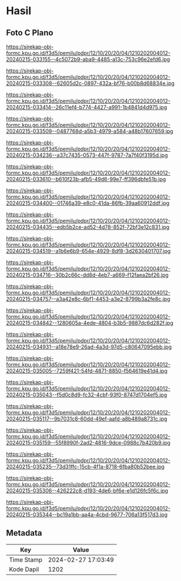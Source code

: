 # Hasil

## Foto C Plano

https://sirekap-obj-formc.kpu.go.id/f3d5/pemilu/pdpr/12/10/20/20/04/1210202004012-20240215-033155--4c5072b9-aba9-4485-a13c-753c96e2efd6.jpg

https://sirekap-obj-formc.kpu.go.id/f3d5/pemilu/pdpr/12/10/20/20/04/1210202004012-20240215-033308--62605d2c-0897-432a-bf76-b00b8d68834e.jpg

https://sirekap-obj-formc.kpu.go.id/f3d5/pemilu/pdpr/12/10/20/20/04/1210202004012-20240215-033414--26c11ef4-b774-4427-a991-1b4841d4d975.jpg

https://sirekap-obj-formc.kpu.go.id/f3d5/pemilu/pdpr/12/10/20/20/04/1210202004012-20240215-033509--0487768d-a5b3-4979-a584-a48b17607659.jpg

https://sirekap-obj-formc.kpu.go.id/f3d5/pemilu/pdpr/12/10/20/20/04/1210202004012-20240215-034236--a37c7435-0573-447f-9787-7a7f40f3195d.jpg

https://sirekap-obj-formc.kpu.go.id/f3d5/pemilu/pdpr/12/10/20/20/04/1210202004012-20240215-033610--b610f23b-afb5-49d6-99e7-ff396dbfe51b.jpg

https://sirekap-obj-formc.kpu.go.id/f3d5/pemilu/pdpr/12/10/20/20/04/1210202004012-20240215-034400--01746a39-e8c0-41da-86fb-39aa60912ddf.jpg

https://sirekap-obj-formc.kpu.go.id/f3d5/pemilu/pdpr/12/10/20/20/04/1210202004012-20240215-034435--edb5b2ce-ad52-4d78-852f-72bf3e12c831.jpg

https://sirekap-obj-formc.kpu.go.id/f3d5/pemilu/pdpr/12/10/20/20/04/1210202004012-20240215-034519--a1b6e6b9-654e-4929-8df8-3d2630401707.jpg

https://sirekap-obj-formc.kpu.go.id/f3d5/pemilu/pdpr/12/10/20/20/04/1210202004012-20240215-034716--30b2c66c-dd8d-4eb7-a669-f12faea2bf26.jpg

https://sirekap-obj-formc.kpu.go.id/f3d5/pemilu/pdpr/12/10/20/20/04/1210202004012-20240215-034757--a3a42e8c-6bf1-4453-a3e2-8799b3a2fe8c.jpg

https://sirekap-obj-formc.kpu.go.id/f3d5/pemilu/pdpr/12/10/20/20/04/1210202004012-20240215-034842--1280605a-4ede-4804-b3b5-9887dc6d282f.jpg

https://sirekap-obj-formc.kpu.go.id/f3d5/pemilu/pdpr/12/10/20/20/04/1210202004012-20240215-034931--a18e78e9-26ad-4a3d-97d5-c80647095ebb.jpg

https://sirekap-obj-formc.kpu.go.id/f3d5/pemilu/pdpr/12/10/20/20/04/1210202004012-20240215-035005--7259f421-54fd-4871-8850-f564619e41d4.jpg

https://sirekap-obj-formc.kpu.go.id/f3d5/pemilu/pdpr/12/10/20/20/04/1210202004012-20240215-035043--f5d0c8d9-fc32-4cbf-93f0-8747d1704ef5.jpg

https://sirekap-obj-formc.kpu.go.id/f3d5/pemilu/pdpr/12/10/20/20/04/1210202004012-20240215-035117--9b7031c8-60dd-49ef-aafd-a8b489a8731c.jpg

https://sirekap-obj-formc.kpu.go.id/f3d5/pemilu/pdpr/12/10/20/20/04/1210202004012-20240215-035159--55f8990f-2ad2-4816-9dce-0988c7b420b9.jpg

https://sirekap-obj-formc.kpu.go.id/f3d5/pemilu/pdpr/12/10/20/20/04/1210202004012-20240215-035235--73d31ffc-15cb-4f1a-8718-6fba80b52bee.jpg

https://sirekap-obj-formc.kpu.go.id/f3d5/pemilu/pdpr/12/10/20/20/04/1210202004012-20240215-035306--426222c8-d193-4de6-bf6e-e1d126fc5f6c.jpg

https://sirekap-obj-formc.kpu.go.id/f3d5/pemilu/pdpr/12/10/20/20/04/1210202004012-20240215-035344--bc19a1bb-aa4a-4cbd-9677-706a13f517d3.jpg


## Metadata

| Key        | Value               |
| ---------- | ------------------- |
| Time Stamp | 2024-02-27 17:03:49 |
| Kode Dapil | 1202                |



